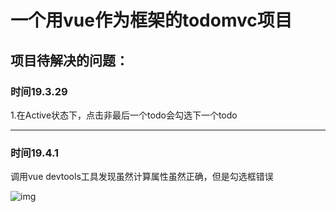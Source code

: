 # 一个用vue作为框架的todomvc项目



## 项目待解决的问题：

### 时间19.3.29

1.在Active状态下，点击非最后一个todo会勾选下一个todo



------

### 时间19.4.1

调用vue devtools工具发现虽然计算属性虽然正确，但是勾选框错误

![img](file:///C:\Users\CLF\AppData\Roaming\Tencent\Users\450675810\QQ\WinTemp\RichOle\V0`_YN3Z6HKZR4TORFPSG6P.png) 